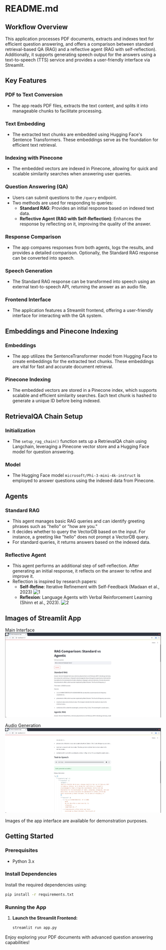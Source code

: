 # README.md

## Workflow Overview
This application processes PDF documents, extracts and indexes text for efficient question answering, and offers a comparison between standard retrieval-based QA (RAG) and a reflective agent (RAG with self-reflection). Additionally, it supports generating speech output for the answers using a text-to-speech (TTS) service and provides a user-friendly interface via Streamlit.

## Key Features

### PDF to Text Conversion
- The app reads PDF files, extracts the text content, and splits it into manageable chunks to facilitate processing.

### Text Embedding
- The extracted text chunks are embedded using Hugging Face's Sentence Transformers. These embeddings serve as the foundation for efficient text retrieval.

### Indexing with Pinecone
- The embedded vectors are indexed in Pinecone, allowing for quick and scalable similarity searches when answering user queries.

### Question Answering (QA)
- Users can submit questions to the `/query` endpoint.
- Two methods are used for responding to queries:
  - **Standard RAG**: Provides an initial response based on indexed text data.
  - **Reflective Agent (RAG with Self-Reflection)**: Enhances the response by reflecting on it, improving the quality of the answer.

### Response Comparison
- The app compares responses from both agents, logs the results, and provides a detailed comparison. Optionally, the Standard RAG response can be converted into speech.

### Speech Generation
- The Standard RAG response can be transformed into speech using an external text-to-speech API, returning the answer as an audio file.

### Frontend Interface
- The application features a Streamlit frontend, offering a user-friendly interface for interacting with the QA system.

## Embeddings and Pinecone Indexing

### Embeddings
- The app utilizes the SentenceTransformer model from Hugging Face to create embeddings for the extracted text chunks. These embeddings are vital for fast and accurate document retrieval.

### Pinecone Indexing
- The embedded vectors are stored in a Pinecone index, which supports scalable and efficient similarity searches. Each text chunk is hashed to generate a unique ID before being indexed.

## RetrievalQA Chain Setup

### Initialization
- The `setup_rag_chain()` function sets up a RetrievalQA chain using Langchain, leveraging a Pinecone vector store and a Hugging Face model for question answering.

### Model
- The Hugging Face model `microsoft/Phi-3-mini-4k-instruct` is employed to answer questions using the indexed data from Pinecone.

## Agents

### Standard RAG
- This agent manages basic RAG queries and can identify greeting phrases such as "hello" or "how are you."
- It decides whether to query the VectorDB based on the input. For instance, a greeting like "hello" does not prompt a VectorDB query.
- For standard queries, it returns answers based on the indexed data.

### Reflective Agent
- This agent performs an additional step of self-reflection. After generating an initial response, it reflects on the answer to refine and improve it.
- Reflection is inspired by research papers:
  - **Self-Refine**: Iterative Refinement with Self-Feedback (Madaan et al., 2023) ![1](https://www.researchgate.net/publication/369740347_Self-Refine_Iterative_Refinement_with_Self-Feedback)
  - **Reflexion**: Language Agents with Verbal Reinforcement Learning (Shinn et al., 2023). ![2](https://arxiv.org/abs/2303.11366)

## Images of Streamlit App

Main Interface ![main](https://github.com/OjashKush/RAGster/blob/main/Screenshot_2024-10-05_19-31-36.png)

Audio Generation ![audio](https://github.com/OjashKush/RAGster/blob/main/Screenshot_2024-10-05_19-31-14.png)

Images of the app interface are available for demonstration purposes.

## Getting Started

### Prerequisites
- Python 3.x

### Install Dependencies
Install the required dependencies using:
```bash
pip install -r requirements.txt
```

### Running the App

1. **Launch the Streamlit Frontend:**
   ```bash
   streamlit run app.py
   ```

Enjoy exploring your PDF documents with advanced question answering capabilities!
